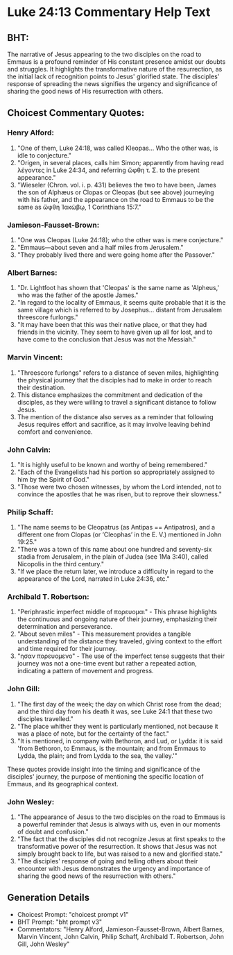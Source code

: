 # Luke 24:13 Commentary Help Text

## BHT:
The narrative of Jesus appearing to the two disciples on the road to Emmaus is a profound reminder of His constant presence amidst our doubts and struggles. It highlights the transformative nature of the resurrection, as the initial lack of recognition points to Jesus' glorified state. The disciples' response of spreading the news signifies the urgency and significance of sharing the good news of His resurrection with others.

## Choicest Commentary Quotes:
### Henry Alford:
1. "One of them, Luke 24:18, was called Kleopas... Who the other was, is idle to conjecture." 
2. "Origen, in several places, calls him Simon; apparently from having read λέγοντες in Luke 24:34, and referring ὤφθη τ. Σ. to the present appearance."
3. "Wieseler (Chron. vol. i. p. 431) believes the two to have been, James the son of Alphæus or Clopas or Cleopas (but see above) journeying with his father, and the appearance on the road to Emmaus to be the same as ὤφθη Ἰακώβῳ, 1 Corinthians 15:7."

### Jamieson-Fausset-Brown:
1. "One was Cleopas (Luke 24:18); who the other was is mere conjecture."
2. "Emmaus—about seven and a half miles from Jerusalem."
3. "They probably lived there and were going home after the Passover."

### Albert Barnes:
1. "Dr. Lightfoot has shown that 'Cleopas' is the same name as 'Alpheus,' who was the father of the apostle James." 
2. "In regard to the locality of Emmaus, it seems quite probable that it is the same village which is referred to by Josephus... distant from Jerusalem threescore furlongs."
3. "It may have been that this was their native place, or that they had friends in the vicinity. They seem to have given up all for lost, and to have come to the conclusion that Jesus was not the Messiah."

### Marvin Vincent:
1. "Threescore furlongs" refers to a distance of seven miles, highlighting the physical journey that the disciples had to make in order to reach their destination.
2. This distance emphasizes the commitment and dedication of the disciples, as they were willing to travel a significant distance to follow Jesus.
3. The mention of the distance also serves as a reminder that following Jesus requires effort and sacrifice, as it may involve leaving behind comfort and convenience.

### John Calvin:
1. "It is highly useful to be known and worthy of being remembered."
2. "Each of the Evangelists had his portion so appropriately assigned to him by the Spirit of God."
3. "Those were two chosen witnesses, by whom the Lord intended, not to convince the apostles that he was risen, but to reprove their slowness."

### Philip Schaff:
1. "The name seems to be Cleopatrus (as Antipas == Antipatros), and a different one from Clopas (or ‘Cleophas’ in the E. V.) mentioned in John 19:25."
2. "There was a town of this name about one hundred and seventy-six stadia from Jerusalem, in the plain of Judea (see 1Ma 3:40), called Nicopolis in the third century."
3. "If we place the return later, we introduce a difficulty in regard to the appearance of the Lord, narrated in Luke 24:36, etc."

### Archibald T. Robertson:
1. "Periphrastic imperfect middle of πορευομαι" - This phrase highlights the continuous and ongoing nature of their journey, emphasizing their determination and perseverance.
2. "About seven miles" - This measurement provides a tangible understanding of the distance they traveled, giving context to the effort and time required for their journey.
3. "ησαν πορευομενο" - The use of the imperfect tense suggests that their journey was not a one-time event but rather a repeated action, indicating a pattern of movement and progress.

### John Gill:
1. "The first day of the week; the day on which Christ rose from the dead; and the third day from his death it was, see Luke 24:1 that these two disciples travelled." 
2. "The place whither they went is particularly mentioned, not because it was a place of note, but for the certainty of the fact."
3. "It is mentioned, in company with Bethoron, and Lud, or Lydda: it is said 'from Bethoron, to Emmaus, is the mountain; and from Emmaus to Lydda, the plain; and from Lydda to the sea, the valley.'"

These quotes provide insight into the timing and significance of the disciples' journey, the purpose of mentioning the specific location of Emmaus, and its geographical context.

### John Wesley:
1. "The appearance of Jesus to the two disciples on the road to Emmaus is a powerful reminder that Jesus is always with us, even in our moments of doubt and confusion."
2. "The fact that the disciples did not recognize Jesus at first speaks to the transformative power of the resurrection. It shows that Jesus was not simply brought back to life, but was raised to a new and glorified state."
3. "The disciples' response of going and telling others about their encounter with Jesus demonstrates the urgency and importance of sharing the good news of the resurrection with others."


## Generation Details
- Choicest Prompt: "choicest prompt v1"
- BHT Prompt: "bht prompt v3"
- Commentators: "Henry Alford, Jamieson-Fausset-Brown, Albert Barnes, Marvin Vincent, John Calvin, Philip Schaff, Archibald T. Robertson, John Gill, John Wesley"
